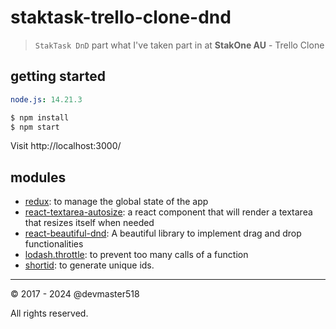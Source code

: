 # staktask-trello-clone-dnd

> `StakTask DnD` part what I've taken part in at **StakOne AU** - Trello Clone

## getting started

```yaml
node.js: 14.21.3
```

```bash
$ npm install
$ npm start
```

Visit http://localhost:3000/

## modules

- [redux](https://redux.js.org): to manage the global state of the app
- [react-textarea-autosize](https://github.com/andreypopp/react-textarea-autosize): a react component that will render a textarea that resizes itself when needed
- [react-beautiful-dnd](https://github.com/atlassian/react-beautiful-dnd): A beautiful library to implement drag and drop functionalities
- [lodash.throttle](https://www.npmjs.com/package/lodash.throttle): to prevent too many calls of a function
- [shortid](https://github.com/dylang/shortid): to generate unique ids.

---

&copy; 2017 - 2024 @devmaster518

All rights reserved.
